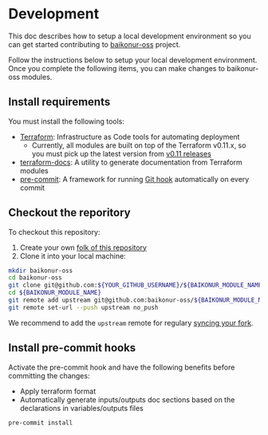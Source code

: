 # Development

This doc describes how to setup a local development environment so you can get started contributing to [baikonur-oss](https://github.com/baikonur-oss) project.

Follow the instructions below to setup your local development environment. Once you complete the following items, you can make changes to baikonur-oss modules.

## Install requirements

You must install the following tools:

- [Terraform](https://www.terraform.io/): Infrastructure as Code tools for automating deployment
  - Currently, all modules are built on top of the Terraform v0.11.x, so you must pick up the latest version from [v0.11 releases](https://releases.hashicorp.com/terraform/)
- [terraform-docs](https://github.com/segmentio/terraform-docs): A utility to generate documentation from Terraform modules
- [pre-commit](https://pre-commit.com/): A framework for running [Git hook](https://git-scm.com/docs/githooks) automatically on every commit

## Checkout the reporitory

To checkout this repository:

1. Create your own [folk of this repository](https://help.github.com/articles/fork-a-repo/)
1. Clone it into your local machine:

```bash
mkdir baikonur-oss
cd baikonur-oss
git clone git@github.com:${YOUR_GITHUB_USERNAME}/${BAIKONUR_MODULE_NAME}.git
cd ${BAIKONUR_MODULE_NAME}
git remote add upstream git@github.com:baikonur-oss/${BAIKONUR_MODULE_NAME}.git
git remote set-url --push upstream no_push
```

We recommend to add the `upstream` remote for regulary [syncing your fork](https://help.github.com/articles/syncing-a-fork/).

## Install pre-commit hooks

Activate the pre-commit hook and have the following benefits before committing the changes:

- Apply terraform format
- Automatically generate inputs/outputs doc sections based on the declarations in variables/outputs files

```bash
pre-commit install
```
